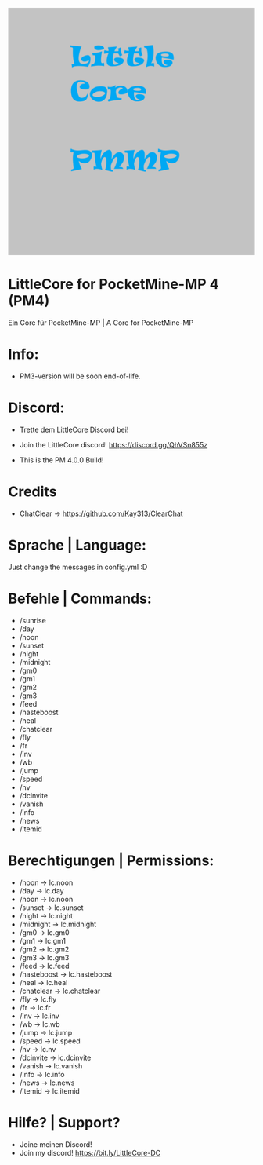 [![alt](https://github.com/Milchreisfan/LittleCore/blob/master/lc.png)](https://github.com/Milchreisfan/LittleCore)
# LittleCore for PocketMine-MP 4 (PM4) #
Ein Core für PocketMine-MP | A Core for PocketMine-MP


# Info: #
- PM3-version will be soon end-of-life.
# Discord: #
- Trette dem LittleCore Discord bei!
- Join the LittleCore discord! https://discord.gg/QhVSn855z




- This is the PM 4.0.0 Build!

# Credits #

- ChatClear -> https://github.com/Kay313/ClearChat

# Sprache | Language: #
Just change the messages in config.yml :D

# Befehle | Commands: #

- /sunrise
- /day
- /noon
- /sunset
- /night
- /midnight
- /gm0
- /gm1
- /gm2
- /gm3
- /feed
- /hasteboost
- /heal
- /chatclear
- /fly
- /fr
- /inv
- /wb
- /jump
- /speed
- /nv
- /dcinvite
- /vanish
- /info
- /news
- /itemid

# Berechtigungen | Permissions: #

- /noon -> lc.noon
- /day -> lc.day
- /noon -> lc.noon
- /sunset -> lc.sunset
- /night -> lc.night
- /midnight -> lc.midnight
- /gm0 -> lc.gm0
- /gm1 -> lc.gm1
- /gm2 -> lc.gm2
- /gm3 -> lc.gm3
- /feed -> lc.feed
- /hasteboost -> lc.hasteboost
- /heal -> lc.heal
- /chatclear -> lc.chatclear
- /fly -> lc.fly
- /fr -> lc.fr
- /inv -> lc.inv
- /wb -> lc.wb
- /jump -> lc.jump
- /speed -> lc.speed
- /nv -> lc.nv
- /dcinvite -> lc.dcinvite
- /vanish -> lc.vanish
- /info -> lc.info
- /news -> lc.news
- /itemid -> lc.itemid

# Hilfe? | Support? #
- Joine meinen Discord!
- Join my discord!
https://bit.ly/LittleCore-DC
